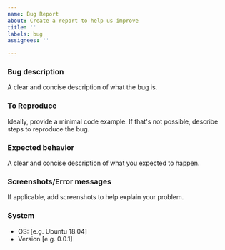 ```yaml
---
name: Bug Report
about: Create a report to help us improve
title: ''
labels: bug
assignees: ''

---
```


### Bug description

A clear and concise description of what the bug is.

### To Reproduce

Ideally, provide a minimal code example. If that's not possible, describe steps to reproduce the bug.

### Expected behavior

A clear and concise description of what you expected to happen.

### Screenshots/Error messages

If applicable, add screenshots to help explain your problem.

### System

 - OS: [e.g. Ubuntu 18.04]
 - Version [e.g. 0.0.1]

